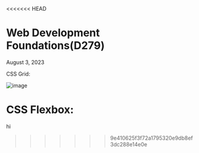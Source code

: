 <<<<<<< HEAD
# Web Development Foundations(D279)
August 3, 2023

CSS Grid:

![image](https://github.com/2187Nick/wgu_projects/assets/75052782/afcabe12-574c-456a-aa11-b45d6b1990fb)

CSS Flexbox:
=======
hi
>>>>>>> 9e410625f3f72a1795320e9db8ef3dc288e14e0e
